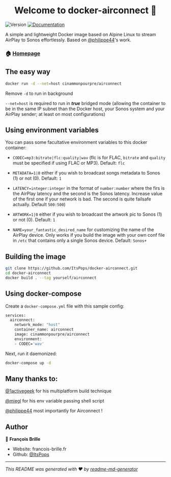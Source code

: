 <h1 align="center">Welcome to docker-airconnect 👋</h1>
<p>
  <img alt="Version" src="https://img.shields.io/badge/version-1.0.0-blue.svg?cacheSeconds=2592000" />
  <a href="Hey" target="_blank">
    <img alt="Documentation" src="https://img.shields.io/badge/documentation-yes-brightgreen.svg" />
  </a>
</p>

A simple and lightweight Docker image based on Alpine Linux to stream AirPlay to Sonos effortlessly.
Based on [@philippe44](https://github.com/philippe44/airconnect)'s work.

### 🏠 [Homepage](https://github.com/ItsPops/docker-airconnect)
## The easy way

```sh
docker run -d --net=host cinammonpourpre/airconnect
```

Remove <code>-d</code> to run in background

<code>--net=host</code> is required to run in *__true__* bridged mode (allowing the container to be in the same IP subnet than the Docker host, your Sonos system and your AirPlay sender; at least on most configurations)

## Using environment variables
You can pass some facultative environment variables to this docker container:

- <code>CODEC=mp3:bitrate|flc:quality|wav</code> (flc is for FLAC, <code>bitrate</code> and <code>quality</code> must be specified if using FLAC or MP3). Default: <code>flc</code>

- <code>METADATA=1|0</code> either if you wish to broadcast songs metadata to Sonos (1) or not (0). Default: <code>1</code>

- <code>LATENCY=integer:integer</code> in the format of <code>number:number</code> where the firs is the AirPlay latency and the second is the Sonos latency. Increase value of the first one if your network is bad. The second is quite failsafe actually. Default <code>500:500</code>)

- <code>ARTWORK=1|0</code> either if you wish to broadcast the artwork pic to Sonos (1) or not (0). Default: <code>1</code>

- <code>NAME=your_fantastic_desired_name</code> for customizing the name of the AirPlay device. Only works if you build the image with your own conf file in <code>/etc</code> that contains only a single Sonos device. Default: <code>Sonos+</code>

## Building the image

```sh
git clone https://github.com/ItsPops/docker-airconnect.git
cd docker-airconnect
docker build . --tag yourself/airconnect
```

## Using docker-compose

Create a <code>docker-compose.yml</code> file with this sample config: 

```sh
services:
  airconnect:
    network_mode: "host"
    container_name: airconnect
    image: cinammonpourpre/airconnect
    environment:
    - CODEC='wav'
```

Next, run it daemonized:

```sh
docker-compose up -d
```

## Many thanks to: 
[@1activegeek](https://github.com/1activegeek) for his multiplatform build technique

[@miegl](https://github.com/miegl) for his env variable passing shell script

[@philippe44](https://github.com/philippe44) most importantly for Airconnect !



## Author
👤 **François Brille**

* Website: francois-brille.fr
* Github: [@ItsPops](https://github.com/ItsPops)



***
_This README was generated with ❤️ by [readme-md-generator](https://github.com/kefranabg/readme-md-generator)_